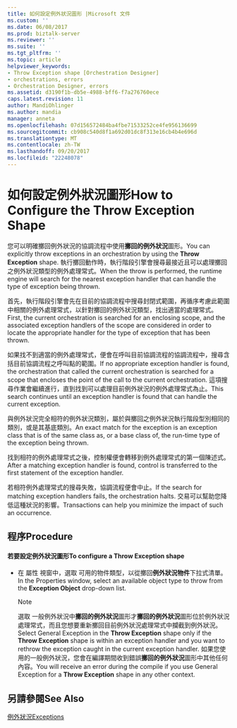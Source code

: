 ```yaml
---
title: 如何設定例外狀況圖形 |Microsoft 文件
ms.custom: ''
ms.date: 06/08/2017
ms.prod: biztalk-server
ms.reviewer: ''
ms.suite: ''
ms.tgt_pltfrm: ''
ms.topic: article
helpviewer_keywords:
- Throw Exception shape [Orchestration Designer]
- orchestrations, errors
- Orchestration Designer, errors
ms.assetid: d3190f1b-db5e-4988-bff6-f7a276760ece
caps.latest.revision: 11
author: MandiOhlinger
ms.author: mandia
manager: anneta
ms.openlocfilehash: 07d156572484ba4fbe71533252ce4fe956136699
ms.sourcegitcommit: cb908c540d8f1a692d01dc8f313e16cb4b4e696d
ms.translationtype: MT
ms.contentlocale: zh-TW
ms.lasthandoff: 09/20/2017
ms.locfileid: "22248078"
---
```

# <a name="how-to-configure-the-throw-exception-shape"></a><span data-ttu-id="91000-102">如何設定例外狀況圖形</span><span class="sxs-lookup"><span data-stu-id="91000-102">How to Configure the Throw Exception Shape</span></span>
<span data-ttu-id="91000-103">您可以明確擲回例外狀況的協調流程中使用**擲回的例外狀況**圖形。</span><span class="sxs-lookup"><span data-stu-id="91000-103">You can explicitly throw exceptions in an orchestration by using the **Throw Exception** shape.</span></span> <span data-ttu-id="91000-104">執行擲回動作時，執行階段引擎會搜尋最接近且可以處理擲回之例外狀況類型的例外處理常式。</span><span class="sxs-lookup"><span data-stu-id="91000-104">When the throw is performed, the runtime engine will search for the nearest exception handler that can handle the type of exception being thrown.</span></span>  
  
 <span data-ttu-id="91000-105">首先，執行階段引擎會先在目前的協調流程中搜尋封閉式範圍，再循序考慮此範圍中相關的例外處理常式，以針對擲回的例外狀況類型，找出適當的處理常式。</span><span class="sxs-lookup"><span data-stu-id="91000-105">First, the current orchestration is searched for an enclosing scope, and the associated exception handlers of the scope are considered in order to locate the appropriate handler for the type of exception that has been thrown.</span></span>  
  
 <span data-ttu-id="91000-106">如果找不到適當的例外處理常式，便會在呼叫目前協調流程的協調流程中，搜尋含括目前協調流程之呼叫點的範圍。</span><span class="sxs-lookup"><span data-stu-id="91000-106">If no appropriate exception handler is found, the orchestration that called the current orchestration is searched for a scope that encloses the point of the call to the current orchestration.</span></span> <span data-ttu-id="91000-107">這項搜尋作業會繼續進行，直到找到可以處理目前例外狀況的例外處理常式為止。</span><span class="sxs-lookup"><span data-stu-id="91000-107">This search continues until an exception handler is found that can handle the current exception.</span></span>  
  
 <span data-ttu-id="91000-108">與例外狀況完全相符的例外狀況類別，屬於與擲回之例外狀況執行階段型別相同的類別，或是其基底類別。</span><span class="sxs-lookup"><span data-stu-id="91000-108">An exact match for the exception is an exception class that is of the same class as, or a base class of, the run-time type of the exception being thrown.</span></span>  
  
 <span data-ttu-id="91000-109">找到相符的例外處理常式之後，控制權便會轉移到例外處理常式的第一個陳述式。</span><span class="sxs-lookup"><span data-stu-id="91000-109">After a matching exception handler is found, control is transferred to the first statement of the exception handler.</span></span>  
  
 <span data-ttu-id="91000-110">若相符例外處理常式的搜尋失敗，協調流程便會中止。</span><span class="sxs-lookup"><span data-stu-id="91000-110">If the search for matching exception handlers fails, the orchestration halts.</span></span> <span data-ttu-id="91000-111">交易可以幫助您降低這種狀況的影響。</span><span class="sxs-lookup"><span data-stu-id="91000-111">Transactions can help you minimize the impact of such an occurrence.</span></span>  
  
## <a name="procedure"></a><span data-ttu-id="91000-112">程序</span><span class="sxs-lookup"><span data-stu-id="91000-112">Procedure</span></span>  
  
#### <a name="to-configure-a-throw-exception-shape"></a><span data-ttu-id="91000-113">若要設定例外狀況圖形</span><span class="sxs-lookup"><span data-stu-id="91000-113">To configure a Throw Exception shape</span></span>  
  
-   <span data-ttu-id="91000-114">在 屬性 視窗中，選取 可用的物件類型，以從擲回**例外狀況物件**下拉式清單。</span><span class="sxs-lookup"><span data-stu-id="91000-114">In the Properties window, select an available object type to throw from the **Exception Object** drop-down list.</span></span>  
  
    > [!NOTE]
    >  <span data-ttu-id="91000-115">選取 一般例外狀況中**擲回的例外狀況**圖形才**擲回的例外狀況**圖形位於例外狀況處理常式，而且您想要重新擲回目前例外狀況處理常式中攔截到例外狀況。</span><span class="sxs-lookup"><span data-stu-id="91000-115">Select General Exception in the **Throw Exception** shape only if the **Throw Exception** shape is within an exception handler and you want to rethrow the exception caught in the current exception handler.</span></span> <span data-ttu-id="91000-116">如果您使用的一般例外狀況，您會在編譯期間收到錯誤**擲回的例外狀況**圖形中其他任何內容。</span><span class="sxs-lookup"><span data-stu-id="91000-116">You will receive an error during the compile if you use General Exception for a **Throw Exception** shape in any other context.</span></span>  
  
## <a name="see-also"></a><span data-ttu-id="91000-117">另請參閱</span><span class="sxs-lookup"><span data-stu-id="91000-117">See Also</span></span>  
 [<span data-ttu-id="91000-118">例外狀況</span><span class="sxs-lookup"><span data-stu-id="91000-118">Exceptions</span></span>](../core/exceptions.md)